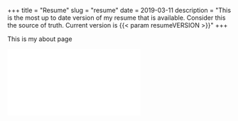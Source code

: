 +++
title = "Resume"
slug = "resume"
date = 2019-03-11
description = "This is the most up to date version of my resume that is available. Consider this the source of truth. Current version is {{< param resumeVERSION >}}"
+++

This is my about page
<iframe src='//docs.google.com/gview?url=https://jasonraimondi.com{{< param resumeURL >}}&embedded=true'
        class="pdf-container" frameborder="0"></iframe>
